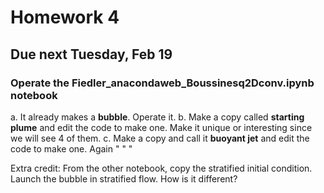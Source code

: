 # Homework 4 
## Due next Tuesday, Feb 19

### Operate the Fiedler_anacondaweb_Boussinesq2Dconv.ipynb notebook 

a. It already makes a **bubble**. Operate it. 
b. Make a copy called **starting plume** and edit the code to make one. Make it unique or interesting since we will see 4 of them. 
c. Make a copy and call it **buoyant jet** and edit the code to make one. Again " " " 

Extra credit: From the other notebook, copy the stratified initial condition. Launch the bubble in stratified flow. How is it different? 


